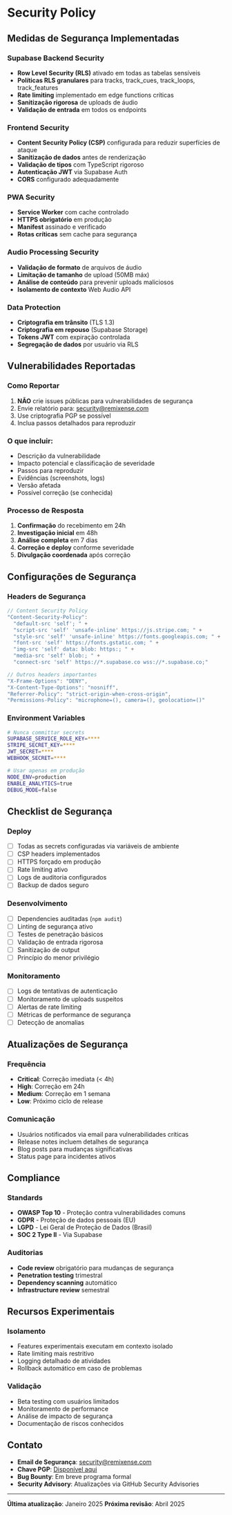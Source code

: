 # Security Policy

## Medidas de Segurança Implementadas

### Supabase Backend Security
- **Row Level Security (RLS)** ativado em todas as tabelas sensíveis
- **Políticas RLS granulares** para tracks, track_cues, track_loops, track_features
- **Rate limiting** implementado em edge functions críticas
- **Sanitização rigorosa** de uploads de áudio
- **Validação de entrada** em todos os endpoints

### Frontend Security
- **Content Security Policy (CSP)** configurada para reduzir superfícies de ataque
- **Sanitização de dados** antes de renderização
- **Validação de tipos** com TypeScript rigoroso
- **Autenticação JWT** via Supabase Auth
- **CORS** configurado adequadamente

### PWA Security
- **Service Worker** com cache controlado
- **HTTPS obrigatório** em produção
- **Manifest** assinado e verificado
- **Rotas críticas** sem cache para segurança

### Audio Processing Security
- **Validação de formato** de arquivos de áudio
- **Limitação de tamanho** de upload (50MB máx)
- **Análise de conteúdo** para prevenir uploads maliciosos
- **Isolamento de contexto** Web Audio API

### Data Protection
- **Criptografia em trânsito** (TLS 1.3)
- **Criptografia em repouso** (Supabase Storage)
- **Tokens JWT** com expiração controlada
- **Segregação de dados** por usuário via RLS

## Vulnerabilidades Reportadas

### Como Reportar
1. **NÃO** crie issues públicas para vulnerabilidades de segurança
2. Envie relatório para: security@remixense.com
3. Use criptografia PGP se possível
4. Inclua passos detalhados para reproduzir

### O que incluir:
- Descrição da vulnerabilidade
- Impacto potencial e classificação de severidade
- Passos para reproduzir
- Evidências (screenshots, logs)
- Versão afetada
- Possível correção (se conhecida)

### Processo de Resposta
1. **Confirmação** do recebimento em 24h
2. **Investigação inicial** em 48h
3. **Análise completa** em 7 dias
4. **Correção e deploy** conforme severidade
5. **Divulgação coordenada** após correção

## Configurações de Segurança

### Headers de Segurança
```typescript
// Content Security Policy
"Content-Security-Policy": 
  "default-src 'self'; " +
  "script-src 'self' 'unsafe-inline' https://js.stripe.com; " +
  "style-src 'self' 'unsafe-inline' https://fonts.googleapis.com; " +
  "font-src 'self' https://fonts.gstatic.com; " +
  "img-src 'self' data: blob: https:; " +
  "media-src 'self' blob:; " +
  "connect-src 'self' https://*.supabase.co wss://*.supabase.co;"

// Outros headers importantes
"X-Frame-Options": "DENY",
"X-Content-Type-Options": "nosniff",
"Referrer-Policy": "strict-origin-when-cross-origin",
"Permissions-Policy": "microphone=(), camera=(), geolocation=()"
```

### Environment Variables
```bash
# Nunca committar secrets
SUPABASE_SERVICE_ROLE_KEY=****
STRIPE_SECRET_KEY=****
JWT_SECRET=****
WEBHOOK_SECRET=****

# Usar apenas em produção
NODE_ENV=production
ENABLE_ANALYTICS=true
DEBUG_MODE=false
```

## Checklist de Segurança

### Deploy
- [ ] Todas as secrets configuradas via variáveis de ambiente
- [ ] CSP headers implementados
- [ ] HTTPS forçado em produção
- [ ] Rate limiting ativo
- [ ] Logs de auditoria configurados
- [ ] Backup de dados seguro

### Desenvolvimento
- [ ] Dependencies auditadas (`npm audit`)
- [ ] Linting de segurança ativo
- [ ] Testes de penetração básicos
- [ ] Validação de entrada rigorosa
- [ ] Sanitização de output
- [ ] Princípio do menor privilégio

### Monitoramento
- [ ] Logs de tentativas de autenticação
- [ ] Monitoramento de uploads suspeitos
- [ ] Alertas de rate limiting
- [ ] Métricas de performance de segurança
- [ ] Detecção de anomalias

## Atualizações de Segurança

### Frequência
- **Critical**: Correção imediata (< 4h)
- **High**: Correção em 24h
- **Medium**: Correção em 1 semana
- **Low**: Próximo ciclo de release

### Comunicação
- Usuários notificados via email para vulnerabilidades críticas
- Release notes incluem detalhes de segurança
- Blog posts para mudanças significativas
- Status page para incidentes ativos

## Compliance

### Standards
- **OWASP Top 10** - Proteção contra vulnerabilidades comuns
- **GDPR** - Proteção de dados pessoais (EU)
- **LGPD** - Lei Geral de Proteção de Dados (Brasil)
- **SOC 2 Type II** - Via Supabase

### Auditorias
- **Code review** obrigatório para mudanças de segurança
- **Penetration testing** trimestral
- **Dependency scanning** automático
- **Infrastructure review** semestral

## Recursos Experimentais

### Isolamento
- Features experimentais executam em contexto isolado
- Rate limiting mais restritivo
- Logging detalhado de atividades
- Rollback automático em caso de problemas

### Validação
- Beta testing com usuários limitados
- Monitoramento de performance
- Análise de impacto de segurança
- Documentação de riscos conhecidos

## Contato

- **Email de Segurança**: security@remixense.com
- **Chave PGP**: [Disponível aqui](https://remixense.com/pgp-key.asc)
- **Bug Bounty**: Em breve programa formal
- **Security Advisory**: Atualizações via GitHub Security Advisories

---

**Última atualização**: Janeiro 2025
**Próxima revisão**: Abril 2025

